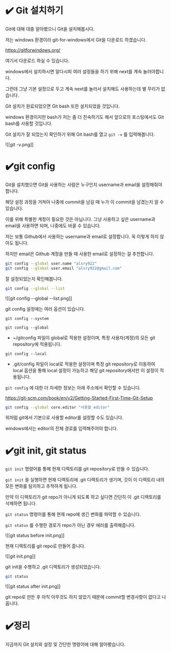 # ✔️ Git 설치하기

Git에 대해 대충 알아봤으니 Git을 설치해봅시다.

저는 windows 환경이라 git-for-windows에서 Git을 다운로드 하겠습니다.

https://gitforwindows.org/

여기서 다운로드 하실 수 있습니다.

windows에서 설치하시면 알다시피 여러 설정들을 하기 위해 next를 계속 눌러야합니다.

그런데 그냥 기본 설정으로 두고 계속 next를 눌러서 설치해도 사용하는데 별 무리가 없습니다.

Git 설치가 완료되었으면 Git bash 또한 설치되었을 것입니다.

windows 환경이지만 bash가 저는 좀 더 친숙하기도 해서 앞으로의 포스팅에서도 Git bash를 사용할 것입니다.

Git 설치가 잘 되었는지 확인하기 위해 Git bash를 열고 `git -v` 를 입력해봅니다.

![[git -v.png]]

# ✔️git config

Git을 설치했으면 Git을 사용하는 사람은 누구인지 username과 email을 설정해줘야 합니다.

해당 설정 과정을 거쳐야 나중에 commit을 남길 때 누가 이 commit을 남겼는지 알 수 있습니다.

이를 위해 특별한 계정이 필요한 것은 아닙니다. 그냥 사용하고 싶은 username과 email을 사용하면 되며, 나중에도 바꿀 수 있습니다.

저는 보통 Github에서 사용하는 username과 email로 설정합니다. 꼭 이렇게 하지 않아도 됩니다. 

하지만 email은 Github 계정을 만들 때 사용한 email로 설정하는 걸 추천합니다.

```bash
git config --global user.name "alsry922"
git config --global user.email "alsry922@gmail.com"
```

잘 설정되었는지 확인해봅니다.

```bash
git config --global --list
```

![[git config --global --list.png]]

git config 설정에는 여러 옵션이 있습니다.

`git config --system` 

`git config --global`
- ~/gitconfig 파일이 global로 적용한 설정이며, 특정 사용자(계정)의 모든 git repository에 적용됩니다.

`git config --local`
- .git/config 파일이 local로 적용한 설정이며 특정 git repository로 이동하여 local 옵션을 통해 local 설정이 가능하고 해당 git repository에서만 이 설정이 적용됩니다.

`git config` 에 대한 더 자세한 정보는 아래 주소에서 확인할 수 있습니다.

https://git-scm.com/book/en/v2/Getting-Started-First-Time-Git-Setup

```bash
git config --global core.editor "사용할 editor"
```

위처럼 git에서 기본으로 사용할 editor를 설정할 수도 있습니다.

windows에서는 editor의 전체 경로를 입력해주어야 합니다.

# ✔️git init, git status

`git init` 명령어를 통해 현재 디렉토리를 git repository로 만들 수 있습니다.

`git init` 을 실행하면 현재 디렉토리에 .git 디렉토리가 생기며, 깃이 이 디렉토리 내의 모든 변화를 탐지하고 추적하게 됩니다.

만약 이 디렉토리가 git repo가 아니게 되도록 하고 싶다면 간단히 이 .git 디렉토리를 삭제하면 됩니다.

`git status` 명령어를 통해 현재 repo에 생긴 변화를 파악할 수 있습니다.

`git status` 를 수행한 경로가 repo가 아닌 경우 에러를 출력해줍니다.

![[git status before init.png]]

현재 디렉토리를 git repo로 만들어 줍니다.

![[git init.png]]

git init을 수행하고 .git 디렉토리가 생성되었습니다.

```bash
git status
```

![[git status after init.png]]

git repo로 만든 후 아직 아무것도 하지 않았기 때문에 commit할 변경사항이 없다고 나옵니다.

# ✔️정리

지금까지 Git 설치와 설정 및 간단한 명령어에 대해 알아봤습니다.